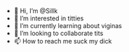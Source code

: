 - 👋 Hi, I’m @Sillk
- 👀 I’m interested in titties
- 🌱 I’m currently learning about viginas 
- 💞️ I’m looking to collaborate tits
- 📫 How to reach me suck my dick

<!---
Sillk/Sillk is a ✨ special ✨ repository because its `README.md` (this file) appears on your GitHub profile.
You can click the Preview link to take a look at your changes.
--->
